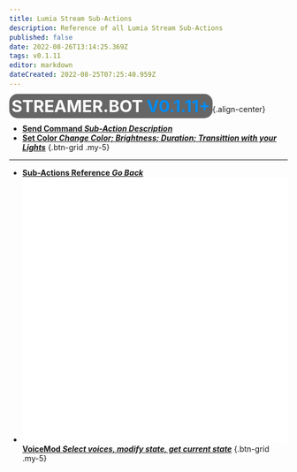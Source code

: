 ```yaml
---
title: Lumia Stream Sub-Actions
description: Reference of all Lumia Stream Sub-Actions
published: false
date: 2022-08-26T13:14:25.369Z
tags: v0.1.11
editor: markdown
dateCreated: 2022-08-25T07:25:40.959Z
---
```


<span style="background-color: #666666; padding: 4px; border-radius: 15px; font-size: 30px;"><b style="color: #ffffff;">STREAMER.BOT</b><b style="color: #008bf1;"> V0.1.11+</b></span></div>{.align-center}

* [<i class="mdi mdi-slash-forward-box" style="color: #FF4566;"></i>**Send Command *Sub-Action Description***](/en/Sub-Actions/Lumia-Stream/Send-Command)
* [<i class="mdi mdi-format-color-fill" style="color: #FF4566;"></i>**Set Color *Change Color; Brightness; Duration; Transittion with your Lights***](/en/Sub-Actions/Lumia-Stream/Set-Color)
{.btn-grid .my-5}

---

- [<i class="mdi mdi-chevron-left"></i>**Sub-Actions Reference *Go Back***](/en/Sub-Actions)
- [<img src="/logos/voicemod.png"/>**VoiceMod *Select voices, modify state, get current state***](/en/Sub-Actions/VoiceMod)
{.btn-grid .my-5}